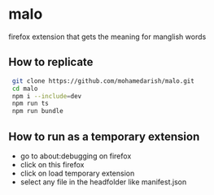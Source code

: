 # malo

firefox extension that gets the meaning for manglish words

## How to replicate

```sh
 git clone https://github.com/mohamedarish/malo.git
 cd malo
 npm i --include=dev
 npm run ts
 npm run bundle
```

## How to run as a temporary extension

- go to about:debugging on firefox
- click on this firefox
- click on load temporary extension
- select any file in the headfolder like manifest.json
